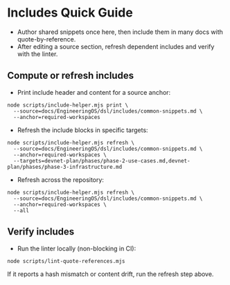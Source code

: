 # Includes Quick Guide

- Author shared snippets once here, then include them in many docs with quote-by-reference.
- After editing a source section, refresh dependent includes and verify with the linter.

## Compute or refresh includes

- Print include header and content for a source anchor:
```
node scripts/include-helper.mjs print \
  --source=docs/EngineeringOS/dsl/includes/common-snippets.md \
  --anchor=required-workspaces
```

- Refresh the include blocks in specific targets:
```
node scripts/include-helper.mjs refresh \
  --source=docs/EngineeringOS/dsl/includes/common-snippets.md \
  --anchor=required-workspaces \
  --targets=devnet-plan/phases/phase-2-use-cases.md,devnet-plan/phases/phase-3-infrastructure.md
```

- Refresh across the repository:
```
node scripts/include-helper.mjs refresh \
  --source=docs/EngineeringOS/dsl/includes/common-snippets.md \
  --anchor=required-workspaces \
  --all
```

## Verify includes

- Run the linter locally (non-blocking in CI):
```
node scripts/lint-quote-references.mjs
```

If it reports a hash mismatch or content drift, run the refresh step above.
